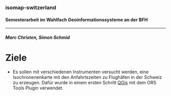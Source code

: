 ### isomap-switzerland

#### Semesterarbeit im Wahlfach Geoinformationssysteme an der BFH
-----------------------------------------------------------------


##### Marc Christen, Simon Schmid


# Ziele
- Es sollen mit verschiedenen Instrumenten versucht werden, eine Isochronenenkarte mit den Anfahrtszeiten zu Flughäfen in der Schweiz zu erzeugen. Dafür wurde in einem ersten Schritt [QGis][qgis] mit dem ORS Tools Plugin verwendet.





[qgis]: https://www.qgis.org/de/site/
